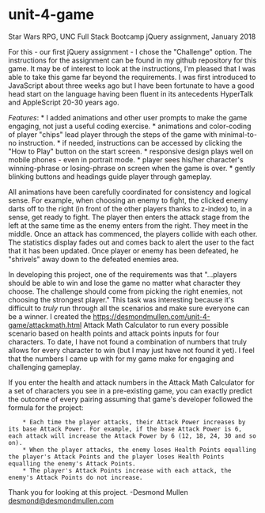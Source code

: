 # unit-4-game

Star Wars RPG, UNC Full Stack Bootcamp jQuery assignment, January 2018

For this - our first jQuery assignment - I chose the "Challenge" option. The instructions for the assignment can be found in my github repository for this game. It may be of interest to look at the instructions, I'm pleased that I was able to take this game far beyond the requirements. I was first introduced to JavaScript about three weeks ago but I have been fortunate to have a good head start on the language having been fluent in its antecedents HyperTalk and AppleScript 20-30 years ago.

*Features*:
        * I added animations and other user prompts to make the game engaging, not just a useful coding exercise.
        * animations and color-coding of player "chips" lead player through the steps of the game with minimal-to-no instruction.
        * if needed, instructions can be accessed by clicking the "How to Play" button on the start screen.
        * responsive design plays well on mobile phones - even in portrait mode.
        * player sees his/her character's winning-phrase or losing-phrase on screen when the game is over.
        * gently blinking buttons and headings guide player through gameplay.

All animations have been carefully coordinated for consistency and logical sense. For example, when choosing an enemy to fight, the clicked enemy darts off to the right (in front of the other players thanks to z-index) to, in a sense, get ready to fight. The player then enters the attack stage from the left at the same time as the enemy enters from the right. They meet in the middle. Once an attack has commenced, the players collide with each other. The statistics display fades out and comes back to alert the user to the fact that it has been updated. Once player or enemy has been defeated, he "shrivels" away down to the defeated enemies area.

In developing this project, one of the requirements was that "...players should be able to win and lose the game no matter what character they choose. The challenge should come from picking the right enemies, not choosing the strongest player." This task was interesting because it's difficult to *truly* run through all the scenarios and make sure everyone can be a winner. I created the https://desmondmullen.com/unit-4-game/attackmath.html Attack Math Calculator to run every possible scenario based on health points and attack points inputs for four characters. To date, I have not found a combination of numbers that truly allows for every character to win (but I may just have not found it yet). I feel that the numbers I came up with for my game make for engaging and challenging gameplay.

If you enter the health and attack numbers in the Attack Math Calculator for a set of characters you see in a pre-existing game, you can exactly predict the outcome of every pairing assuming that game's developer followed the formula for the project:

        * Each time the player attacks, their Attack Power increases by its base Attack Power. For example, if the base Attack Power is 6, each attack will increase the Attack Power by 6 (12, 18, 24, 30 and so on).
        * When the player attacks, the enemy loses Health Points equalling the player's Attack Points and the player loses Health Points equalling the enemy's Attack Points.
        * The player's Attack Points increase with each attack, the enemy's Attack Points do not increase.

Thank you for looking at this project.
-Desmond Mullen desmond@desmondmullen.com